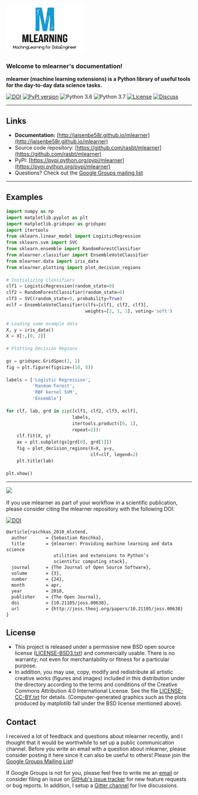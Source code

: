 
![](./img/logo.png)

### Welcome to mlearner's documentation!

**mlearner (machine learning extensions) is a Python library of useful tools for the day-to-day data science tasks.**


[![DOI](http://joss.theoj.org/papers/10.21105/joss.00638/status.svg)](https://doi.org/10.21105/joss.00638)
[![PyPI version](https://badge.fury.io/py/mlearner.svg)](http://badge.fury.io/py/mlearner)
![Python 3.6](https://img.shields.io/badge/python-3.6-blue.svg)
![Python 3.7](https://img.shields.io/badge/python-3.7-blue.svg)
[![License](https://img.shields.io/badge/license-BSD-blue.svg)](./license)
[![Discuss](https://img.shields.io/badge/discuss-google_group-blue.svg)](https://groups.google.com/forum/#!forum/mlearner)

<hr>

## Links

- **Documentation:** [http://jaisenbe58r.github.io/mlearner](http://jaisenbe58r.github.io/mlearner)
- Source code repository: [https://github.com/rasbt/mlearner](https://github.com/rasbt/mlearner)
- PyPI: [https://pypi.python.org/pypi/mlearner](https://pypi.python.org/pypi/mlearner)
- Questions? Check out the [Google Groups mailing list](https://groups.google.com/forum/#!forum/mlearner)

<hr>


## Examples

```python
import numpy as np
import matplotlib.pyplot as plt
import matplotlib.gridspec as gridspec
import itertools
from sklearn.linear_model import LogisticRegression
from sklearn.svm import SVC
from sklearn.ensemble import RandomForestClassifier
from mlearner.classifier import EnsembleVoteClassifier
from mlearner.data import iris_data
from mlearner.plotting import plot_decision_regions

# Initializing Classifiers
clf1 = LogisticRegression(random_state=0)
clf2 = RandomForestClassifier(random_state=0)
clf3 = SVC(random_state=0, probability=True)
eclf = EnsembleVoteClassifier(clfs=[clf1, clf2, clf3],
                              weights=[2, 1, 1], voting='soft')

# Loading some example data
X, y = iris_data()
X = X[:,[0, 2]]

# Plotting Decision Regions

gs = gridspec.GridSpec(2, 2)
fig = plt.figure(figsize=(10, 8))

labels = ['Logistic Regression',
          'Random Forest',
          'RBF kernel SVM',
          'Ensemble']

for clf, lab, grd in zip([clf1, clf2, clf3, eclf],
                         labels,
                         itertools.product([0, 1],
                         repeat=2)):
    clf.fit(X, y)
    ax = plt.subplot(gs[grd[0], grd[1]])
    fig = plot_decision_regions(X=X, y=y,
                                clf=clf, legend=2)
    plt.title(lab)

plt.show()
```

---

![](./img/ensemble_decision_regions_2d.png)

If you use mlearner as part of your workflow in a scientific publication, please consider citing the mlearner repository with the following DOI:

[![DOI](http://joss.theoj.org/papers/10.21105/joss.00638/status.svg)](https://doi.org/10.21105/joss.00638)

```
@article{raschkas_2018_mlxtend,
  author       = {Sebastian Raschka},
  title        = {mlearner: Providing machine learning and data science 
                  utilities and extensions to Python’s  
                  scientific computing stack},
  journal      = {The Journal of Open Source Software},
  volume       = {3},
  number       = {24},
  month        = apr,
  year         = 2018,
  publisher    = {The Open Journal},
  doi          = {10.21105/joss.00638},
  url          = {http://joss.theoj.org/papers/10.21105/joss.00638}
}
```


## License

- This project is released under a permissive new BSD open source license ([LICENSE-BSD3.txt](https://github.com/rasbt/mlearner/blob/master/LICENSE-BSD3.txt)) and commercially usable. There is no warranty; not even for merchantability or fitness for a particular purpose.
- In addition, you may use, copy, modify and redistribute all artistic creative works (figures and images) included in this distribution under the directory
according to the terms and conditions of the Creative Commons Attribution 4.0 International License.  See the file [LICENSE-CC-BY.txt](https://github.com/rasbt/mlearner/blob/master/LICENSE-CC-BY.txt) for details. (Computer-generated graphics such as the plots produced by matplotlib fall under the BSD license mentioned above).

## Contact

I received a lot of feedback and questions about mlearner recently, and I thought that it would be worthwhile to set up a public communication channel. Before you write an email with a question about mlearner, please consider posting it here since it can also be useful to others! Please join the [Google Groups Mailing List](https://groups.google.com/forum/#!forum/mlearner)!

If Google Groups is not for you, please feel free to write me an [email](mailto:mail@sebastianraschka.com) or consider filing an issue on [GitHub's issue tracker](https://github.com/rasbt/mlearner/issues) for new feature requests or bug reports. In addition, I setup a [Gitter channel](https://gitter.im/rasbt/mlearner?utm_source=badge&utm_medium=badge&utm_campaign=pr-badge&utm_content=badge) for live discussions.
